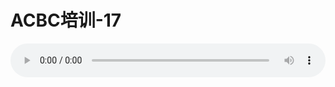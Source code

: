 # ACBC培训-17

<audio style="width: 100%;" preload="false" controls controlslist="nodownload"><source src="//cdn.wechat.edu.pl/audio/mp3/old/12136.mp3" type="audio/mpeg">Your browser does not support the audio element.</audio>



